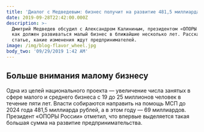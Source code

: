 ```yaml
---
title: 'Диалог с Медведевым: бизнес получит на развитие 481,5 миллиарда рублей'
date: 2019-09-28T22:42:00.000Z
description: >-
  Дмитрий Медведев обсудил с Александром Калининым, президентом «ОПОРЫ России»,
  как должен развиваться малый бизнес в ближайшие несколько лет. Рассказываем в
  статье, какие изменения ждут предпринимателей.
image: /img/blog-flavor_wheel.jpg
body_two: '09/29/2019 1:42 AM'
---
```

## Больше внимания малому бизнесу

Одна из целей национального проекта — увеличение числа занятых в сфере малого и среднего бизнеса с 19 до 25 миллионов человек в течение пяти лет. Власти собираются направить на помощь МСП до 2024 года 481,5 миллиарда рублей, а в этом году — 69 миллиардов. Президент «ОПОРЫ России» отметил, что впервые выделяется такая большая сумма на развитие предпринимательства.
